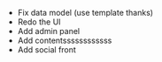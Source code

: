 - Fix data model (use template thanks)
- Redo the UI
- Add admin panel
- Add contentssssssssssss
- Add social front